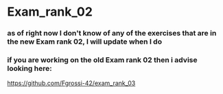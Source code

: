# Exam_rank_02

### as of right now I don't know of any of the exercises that are in the new Exam rank 02, I will update when I do
### if you are working on the old Exam rank 02 then i advise looking here:
https://github.com/Fgrossi-42/exam_rank_03
